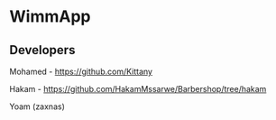 # WimmApp

## Developers

Mohamed - https://github.com/Kittany

Hakam - https://github.com/HakamMssarwe/Barbershop/tree/hakam

Yoam (zaxnas)
